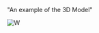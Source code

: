 <p>&quot;An example of the 3D Model&quot;</p>

![W](https://github.com/user-attachments/assets/d55e85e9-93eb-44f7-bdc1-baae77ee3917)
